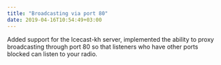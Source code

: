 ```yaml
---
title: "Broadcasting via port 80"
date: 2019-04-16T10:54:49+03:00
---
```


Added support for the Icecast-kh server, implemented the ability to proxy broadcasting through port 80 so that listeners who have other ports blocked can listen to your radio.